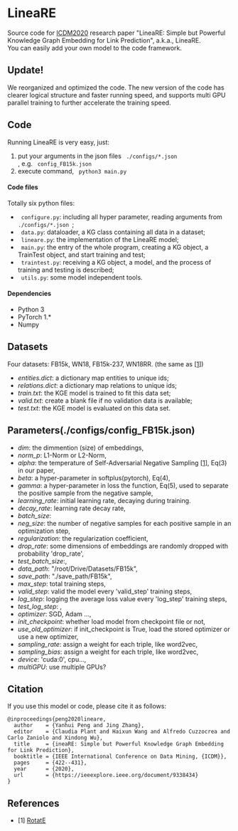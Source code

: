 # LineaRE
Source code for [ICDM2020](http://icdm2020.bigke.org/) research paper "LineaRE: Simple but Powerful
Knowledge Graph Embedding for Link Prediction", a.k.a., LineaRE.<br>
You can easily add your own model to the code framework.

## Update!
We reorganized and optimized the code.
The new version of the code has clearer logical structure and faster running speed,
and supports multi GPU parallel training to further accelerate the training speed.

## Code
Running LineaRE is very easy, just:
1. put your arguments in the json files <code> ./configs/*.json </code>, e.g. <code> config_FB15k.json </code>
2. execute command, <code> python3 main.py </code>
#### Code files
Totally six python files:
* <code> configure.py</code>: including all hyper parameter, reading arguments from <code> ./configs/*.json </code>;
* <code> data.py</code>: dataloader, a KG class containing all data in a dataset;
* <code> lineare.py</code>: the implementation of the LineaRE model;
* <code> main.py</code>: the entry of the whole program, creating a KG object, a TrainTest object, and start training and test;
* <code> traintest.py</code>: receiving a KG object, a model, and the process of training and testing is described;
* <code> utils.py</code>: some model independent tools.
#### Dependencies
* Python 3
* PyTorch 1.*
* Numpy

## Datasets
Four datasets: FB15k, WN18, FB15k-237, WN18RR.
(the same as [[1](#refer-1)])
 - *entities.dict*: a dictionary map entities to unique ids;
 - *relations.dict*: a dictionary map relations to unique ids;
 - *train.txt*: the KGE model is trained to fit this data set;
 - *valid.txt*: create a blank file if no validation data is available;
 - *test.txt*: the KGE model is evaluated on this data set.

## Parameters(./configs/config_FB15k.json)
 - *dim*: the dimmention (size) of embeddings,
 - *norm_p*: L1-Norm or L2-Norm,
 - *alpha*: the temperature of Self-Adversarial Negative Sampling [[1](#refer-1)], Eq(3) in our paper,
 - *beta*: a hyper-parameter in softplus(pytorch), Eq(4),
 - *gamma*: a hyper-parameter in loss the function, Eq(5), used to separate the positive sample from the negative sample,
 - *learning_rate*: initial learning rate, decaying during training.
 - *decay_rate*: learning rate decay rate,
 - *batch_size*: 
 - *neg_size*: the number of negative samples for each positive sample in an optimization step,
 - *regularization*: the regularization coefficient,
 - *drop_rate*: some dimensions of embeddings are randomly dropped with probability 'drop_rate',
 - *test_batch_size*:,
 - *data_path*: "/root/Drive/Datasets/FB15k",
 - *save_path*: "./save_path/FB15k",
 - *max_step*: total training steps,
 - *valid_step*: valid the model every 'valid_step' training steps,
 - *log_step*: logging the average loss value every 'log_step' training steps,
 - *test_log_step*: ,
 - *optimizer*: SGD, Adam ...,
 - *init_checkpoint*: whether load model from checkpoint file or not,
 - *use_old_optimizer*: if init_checkpoint is True, load the stored optimizer or use a new optimizer,
 - *sampling_rate*: assign a weight for each triple, like word2vec,
 - *sampling_bias*: assign a weight for each triple, like word2vec,
 - *device*: 'cuda:0', cpu...,
 - *multiGPU*: use multiple GPUs?

## Citation
If you use this model or code, please cite it as follows:
```
@inproceedings{peng2020lineare,
  author    = {Yanhui Peng and Jing Zhang},
  editor    = {Claudia Plant and Haixun Wang and Alfredo Cuzzocrea and Carlo Zaniolo and Xindong Wu},
  title     = {ineaRE: Simple but Powerful Knowledge Graph Embedding for Link Prediction},
  booktitle = {IEEE International Conference on Data Mining, {ICDM}},
  pages     = {422--431},
  year      = {2020},
  url       = {https://ieeexplore.ieee.org/document/9338434}
}
```

## References
<div id="refer-1"></div>

- [1] [RotatE](https://github.com/DeepGraphLearning/KnowledgeGraphEmbedding)
